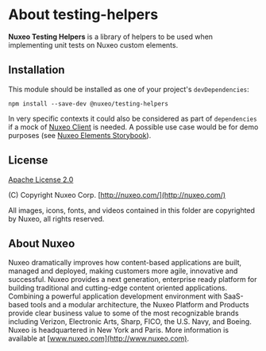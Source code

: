 # About testing-helpers

**Nuxeo Testing Helpers** is a library of helpers to be used when implementing unit tests on Nuxeo custom elements.

## Installation

This module should be installed as one of your project's `devDependencies`:

`npm install --save-dev @nuxeo/testing-helpers`

In very specific contexts it could also be considered as part of `dependencies` if a mock of [Nuxeo Client](https://www.npmjs.com/package/nuxeo) is needed. 
A possible use case would be for demo purposes (see [Nuxeo Elements Storybook](https://nuxeo.github.io/nuxeo-elements)).

## License

[Apache License 2.0](https://www.apache.org/licenses/LICENSE-2.0.txt)

(C) Copyright Nuxeo Corp. [http://nuxeo.com/](http://nuxeo.com/)

All images, icons, fonts, and videos contained in this folder are copyrighted by Nuxeo, all rights reserved.

## About Nuxeo
Nuxeo dramatically improves how content-based applications are built, managed and deployed, making customers more agile, innovative and successful. Nuxeo provides a next generation, enterprise ready platform for building traditional and cutting-edge content oriented applications. Combining a powerful application development environment with SaaS-based tools and a modular architecture, the Nuxeo Platform and Products provide clear business value to some of the most recognizable brands including Verizon, Electronic Arts, Sharp, FICO, the U.S. Navy, and Boeing. Nuxeo is headquartered in New York and Paris. More information is available at [www.nuxeo.com](http://www.nuxeo.com).
